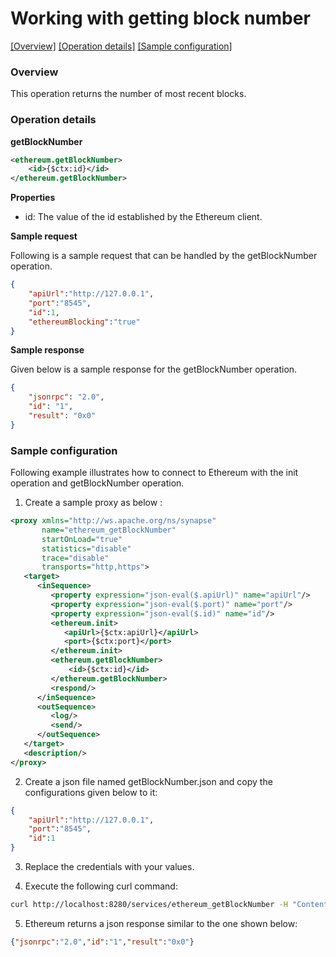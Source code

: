 # Working with getting block number

[[Overview]](#overview)  [[Operation details]](#operation-details)  [[Sample configuration]](#sample-configuration)

### Overview

This operation returns the number of most recent blocks.

### Operation details

**getBlockNumber**
```xml
<ethereum.getBlockNumber>
    <id>{$ctx:id}</id>
</ethereum.getBlockNumber>
```
**Properties**
* id: The value of the id established by the Ethereum client.

**Sample request**

Following is a sample request that can be handled by the getBlockNumber operation.

```json
{
	"apiUrl":"http://127.0.0.1",
	"port":"8545",
	"id":1,
	"ethereumBlocking":"true"
}
```
**Sample response**

Given below is a sample response for the getBlockNumber operation.

```json
{
    "jsonrpc": "2.0",
    "id": "1",
    "result": "0x0"
}
```

### Sample configuration

Following example illustrates how to connect to Ethereum with the init operation and getBlockNumber operation.

1. Create a sample proxy as below :

```xml
<proxy xmlns="http://ws.apache.org/ns/synapse"
       name="ethereum_getBlockNumber"
       startOnLoad="true"
       statistics="disable"
       trace="disable"
       transports="http,https">
   <target>
      <inSequence>
         <property expression="json-eval($.apiUrl)" name="apiUrl"/>
         <property expression="json-eval($.port)" name="port"/>
         <property expression="json-eval($.id)" name="id"/>
         <ethereum.init>
            <apiUrl>{$ctx:apiUrl}</apiUrl>
            <port>{$ctx:port}</port>
         </ethereum.init>
         <ethereum.getBlockNumber>
             <id>{$ctx:id}</id>
         </ethereum.getBlockNumber>
         <respond/>
      </inSequence>
      <outSequence>
         <log/>
         <send/>
      </outSequence>
   </target>
   <description/>
</proxy>


```

2. Create a json file named getBlockNumber.json and copy the configurations given below to it:

```json
{
	"apiUrl":"http://127.0.0.1",
	"port":"8545",
	"id":1
}
```
3. Replace the credentials with your values.

4. Execute the following curl command:

```bash
curl http://localhost:8280/services/ethereum_getBlockNumber -H "Content-Type: application/json" -d @getBlockNumber.json

```
5. Ethereum returns a json response similar to the one shown below:

```json
{"jsonrpc":"2.0","id":"1","result":"0x0"}
```
